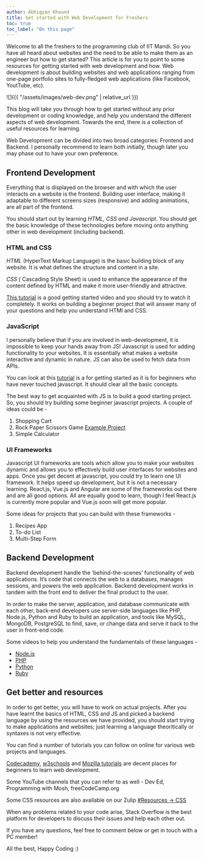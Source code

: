 ```yaml
---
author: Abhigyan Khaund
title: Get started with Web Development for Freshers 
toc: true
toc_label: "On this page"
---
```


Welcome to all the freshers to the programming club of IIT Mandi. So you have all heard about websites and the need to be able to make them as an engineer but how to get started? This article is for you to point to some resources for getting started with web development and how. Web development is about building websites and web applications ranging from one-page portfolio sites to fully-fledged web applications (like Facebook, YoutTube, etc).

![]({{ "/assets/images/web-dev.png" | relative_url }})

This blog will take you through how to get started without any prior development or coding knowledge, and help you understand the different aspects of web development. Towards the end, there is a collection of useful resources for learning.

Web Development can be divided into two broad categories: Frontend and Backend. I personally recommend to learn both initially, though later you may phase out to have your own preference. 


## Frontend Development

Everything that is displayed on the browser and with which the user interacts on a website is the frontend. Building user interface, making it adaptable to different screens sizes (responsive) and adding animations, are all part of the frontend.

You should start out by learning *HTML, CSS and Javascript*. You should get the basic knowledge of these technologies before moving onto anything other in web development (including backend). 


### HTML and CSS

*HTML* (HyperText Markup Language) is the basic building block of any website. It is what defines the structure and content in a site. 

*CSS* ( Cascading Style Sheet) is used to enhance the appearance of the content defined by HTML and make it more user-friendly and attractive.

[This tutorial](https://www.youtube.com/watch?v=8gNrZ4lAnAw) is a good getting started video and you should try to watch it completely. It works on building a beginner project that will answer many of your questions and help you understand HTMl and CSS.

### JavaScript

I personally believe that if you are involved in web-development, it is impossible to keep your hands away from JS! Javascript is used for adding functionality to your websites. It is essentially what makes a website interactive and dynamic in nature. JS can also be used to fetch data from APIs.

You can look at this [tutorial](https://www.youtube.com/watch?v=W6NZfCO5SIk) is a for getting started as it is for beginners who have never touched javascript. It should clear all the basic concepts. 

The best way to get acquainted with JS is to build a good starting project. So, you should try building some beginner javascript projects. A couple of ideas could be - 

1. Shopping Cart
2. Rock Paper Scissors Game [Example Project](https://github.com/abhigyank/RPSLS-js)
3. Simple Calculator

### UI Frameworks

Javascript UI frameworks are tools which allow you to make your websites dynamic and allows you to effectively build user interfaces for websites and apps. Once you get decent at javascript, you could try to learn one UI framework. It helps speed up development, but it is not a necessary learning. 
React.js, Vue.js and Angular are some of the frameworks out there and are all good options. All are equally good to learn, though I feel React.js is currently more popular and Vue.js soon will get more popular.

Some ideas for projects that you can build with these frameworks - 

1. Recipes App
2. To-do List
3. Multi-Step Form


## Backend Development

Backend development handle the ‘behind-the-scenes’ functionality of web applications. It’s code that connects the web to a databases, manages sessions, and powers the web application. Backend development works in tandem with the front end to deliver the final product to the user.

In order to make the server, application, and database communicate with each other, back-end developers use server-side languages like PHP, Node.js, Python and Ruby to build an application, and tools like MySQL, MongoDB, PostgreSQL to find, save, or change data and serve it back to the user in front-end code.

Some videos to help you understand the fundamentals of these languages -

* [Node.js](https://www.youtube.com/watch?v=TlB_eWDSMt4)
* [PHP](https://www.youtube.com/watch?v=hx38tnlYGlA)
* [Python](https://www.youtube.com/watch?v=woVJ4N5nl_s)
* [Ruby](https://www.youtube.com/watch?v=Dji9ALCgfpM)

## Get better and resources

In order to get better, you will have to work on actual projects. After you have learnt the basics of HTML, CSS and JS and picked a backend language by using the resources we have provided, you should start trying to make applications and websites; just learning a language theoritically or syntaxes is not very effective.

You can find a number of tutorials you can follow on online for various web projects and languages.


[Codecademy](https://www.codecademy.com/), [w3schools](https://www.w3schools.com/) and [Mozilla tutorials](https://developer.mozilla.org/en-US/docs/Web/Tutorials) are decent places for beginners to learn web development.

Some YouTube channels that you can refer to as well - Dev Ed, Programming with Mosh, freeCodeCamp.org

Some CSS resources are also available on our Zulip [#Resources -> CSS](https://kamandprompt.zulipchat.com/#narrow/stream/127569-Resources/topic/CSS)

When any problems related to your code arise, Stack Overflow is the best platform for developers to discuss their issues and help each other out.

If you have any questions, feel free to comment below or get in touch with a PC member!

All the best, Happy Coding :)
